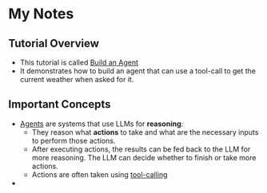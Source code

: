 # My Notes

## Tutorial Overview

* This tutorial is called [Build an Agent](https://python.langchain.com/docs/tutorials/agents/)
* It demonstrates how to build an agent that can use a tool-call to get the current weather when asked for it.

## Important Concepts

* [Agents](https://langchain-ai.github.io/langgraph/concepts/agentic_concepts/) are systems that use LLMs for **reasoning**:
  * They reason what **actions** to take and what are the necessary inputs to perform those actions.
  * After executing actions, the results can be fed back to the LLM for more reasoning. The LLM can decide whether to finish or take more actions.
  * Actions are often taken using [tool-calling](https://python.langchain.com/docs/concepts/tool_calling/)
* 
